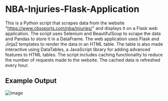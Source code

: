 # NBA-Injuries-Flask-Application
This is a Python script that scrapes data from the website "https://www.cbssports.com/nba/injuries/" and displays it on a Flask web application. The script uses Selenium and BeautifulSoup to scrape the data and Pandas to store it in a DataFrame. The web application uses Flask and Jinja2 templates to render the data in an HTML table. The table is also made interactive using DataTables, a JavaScript library for adding advanced features to HTML tables. The script includes caching functionality to reduce the number of requests made to the website. The cached data is refreshed every hour.

## Example Output

![image](https://user-images.githubusercontent.com/87671757/223770326-62d297ea-0777-4302-978c-0baf0497969d.png)
